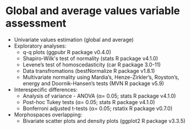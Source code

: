 # <b>Global and average values variable assessment</b>
+ Univariate values estimation (global and average)
+ Exploratory analyses: 
  + q-q plots (ggpubr R package v0.4.0)
  + Shapiro-Wilk's test of normality (stats R package v4.1.0)
  + Levene’s test of homoscedasticity (car R package 3.0-11)
  + Data transfromations (bestNormalize R package v1.8.1)
  + Multivariate normality using Mardia’s, Henze-Zirkler’s, Royston’s, energy and Doornik-Hansen’s tests (MVN R package v5.9)
+ Interespecific differences:
  + Analysis of variance - ANOVA (α= 0.05; stats R package v4.1.0)
  + Post-hoc Tukey tests (α= 0.05; stats R package v4.1.0)
  + Bonferroni adjusted t-tests (α= 0.05; rstatix R package v0.7.0)
+ Morphospaces overlapping:
  + Bivariate scatter plots and density plots (ggplot2 R package v3.3.5)
